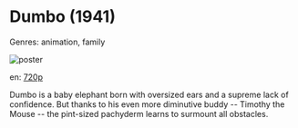 # Dumbo (1941)

Genres: animation, family

![poster](http://image.tmdb.org/t/p/w500/r5IqhwZ61OuKlsyDwvXWyWQZK30.jpg)

en:
  [720p](magnet:?xt=urn:btih:E3D8CC5242914F4E9B91EA11CE489E46C4618B05&tr=udp://glotorrents.pw:6969/announce&tr=udp://tracker.opentrackr.org:1337/announce&tr=udp://torrent.gresille.org:80/announce&tr=udp://tracker.openbittorrent.com:80&tr=udp://tracker.coppersurfer.tk:6969&tr=udp://tracker.leechers-paradise.org:6969&tr=udp://p4p.arenabg.ch:1337&tr=udp://tracker.internetwarriors.net:1337)
  


Dumbo is a baby elephant born with oversized ears and a supreme lack of confidence. But thanks to his even more diminutive buddy -- Timothy the Mouse -- the pint-sized pachyderm learns to surmount all obstacles.